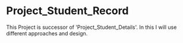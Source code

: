 # Project_Student_Record
This Project is successor of 'Project_Student_Details'. In this I will use different approaches and design.
